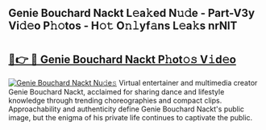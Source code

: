 ## Genie Bouchard Nackt L𝚎a𝚔ed N𝚞𝚍e - Part-V3y Vi𝚍𝚎o P𝚑𝚘tos - H𝚘𝚝 O𝚗𝚕yf𝚊ns L𝚎a𝚔s nrNlT

# <h2><a href="http://kfdwaa8.oniu.top/?m=Genie+Bouchard+Nackt">🔗👉 🔴 Genie Bouchard Nackt P𝚑ot𝚘𝚜 V𝚒d𝚎o</a></h2>

[![Genie Bouchard Nackt Nu𝚍e𝚜](https://i.imgur.com/0qMVB7G.gif)](http://kfdwaa8.oniu.top/?m=Genie+Bouchard+Nackt)
Virtual entertainer and multimedia creator Genie Bouchard Nackt, acclaimed for sharing dance and lifestyle knowledge through trending choreographies and compact clips. Approachability and authenticity define Genie Bouchard Nackt's public image, but the enigma of his private life continues to captivate the public.  
